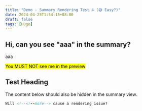 ```yaml
---
title: "Demo - Summary Rendering Test 4 (😅 Easy?)"
date: 2024-04-25T1:54:15+08:00
draft: false
tags: [Hugo]
---
```


## Hi, can you see "aaa" in the summary?

aaa

<!--<!--more-->

<mark>You MUST NOT see me in the preview</mark>

## Test Heading

The content below should also be hidden in the summary view.

<!--more-->

```html
Will <!--<!--more--> cause a rendering issue?
```
